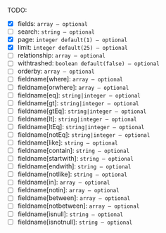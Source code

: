 TODO:
* [X] fields: `array ― optional`
* [ ] search: `string ― optional`
* [X] page: `integer default(1) ― optional`
* [X] limit: `integer default(25) ― optional`
* [ ] relationship: `array ― optional`
* [ ] withtrashed: `boolean default(false) ― optional`
* [ ] orderby: `array ― optional`
* [ ] fieldname[where]: `array ― optional`
* [ ] fieldname[orwhere]: `array ― optional`
* [ ] fieldname[eq]: `string|integer ― optional`
* [ ] fieldname[gt]: `string|integer ― optional`
* [ ] fieldname[gtEq]: `string|integer ― optional`
* [ ] fieldname[lt]: `string|integer ― optional`
* [ ] fieldname[ltEq]: `string|integer ― optional`
* [ ] fieldname[notEq]: `string|integer ― optional`
* [ ] fieldname[like]: `string ― optional`
* [ ] fieldname[contain]: `string ― optional`
* [ ] fieldname[startwith]: `string ― optional`
* [ ] fieldname[endwith]: `string ― optional`
* [ ] fieldname[notlike]: `string ― optional`
* [ ] fieldname[in]: `array ― optional`
* [ ] fieldname[notin]: `array ― optional`
* [ ] fieldname[between]: `array ― optional`
* [ ] fieldname[notbetween]: `array ― optional`
* [ ] fieldname[isnull]: `string ― optional`
* [ ] fieldname[isnotnull]: `string ― optional`